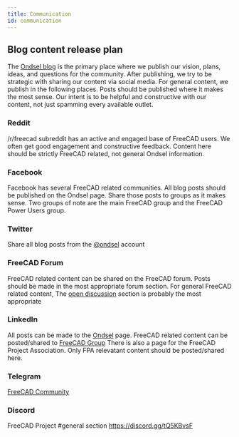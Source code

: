 ```yaml
---
title: Communication
id: communication
---
```


## Blog content release plan

The [Ondsel blog](/blog) is the primary place where we publish our vision, plans, ideas, and questions for the community.  After publishing, we try to be strategic with sharing our content via social media.  For general content, we publish in the following places.  Posts should be published where it makes the most sense.  Our intent is to be helpful and constructive with our content, not just spamming every available outlet.

### Reddit
 /r/freecad subreddit has an active and engaged base of FreeCAD users.  We often get good engagement and constructive feedback.  Content here should be strictly FreeCAD related, not general Ondsel information.

### Facebook

Facebook has several FreeCAD related communities.  All blog posts should be published on the Ondsel page.  Share those posts to groups as it makes sense.  Two groups of note are the main FreeCAD group and the FreeCAD Power Users group.


### Twitter

Share all blog posts from the [@ondsel](https://twitter.com/ondsel) account

### FreeCAD Forum

FreeCAD related content can be shared on the FreeCAD forum. Posts should be made in the most appropriate forum section.  For general FreeCAD related content, The [open discussion](https://forum.freecad.org/viewforum.php?f=8) section is probably the most appropriate

### LinkedIn
All posts can be made to the [Ondsel](https://www.linkedin.com/company/ondsel/) page.  FreeCAD related content can be posted/shared to [FreeCAD Group](https://www.linkedin.com/groups/4295230/) There is also a page for the FreeCAD Project Association.  Only FPA relevatant content should be posted/shared here.

### Telegram
[FreeCAD Community ](https://t.me/FreeCad_EN)

### Discord
FreeCAD Project #general section
https://discord.gg/tQ5KBvsF


